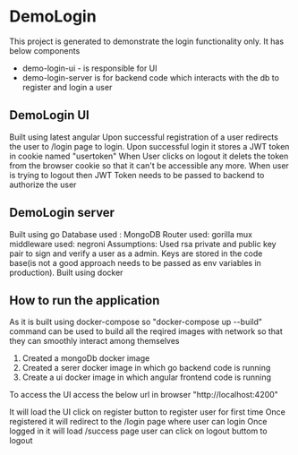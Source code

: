 # DemoLogin

This project is generated to demonstrate the login functionality only.
It has below components
  - demo-login-ui - is responsible for UI
  - demo-login-server is for backend code which interacts with the db to register and login a user

## DemoLogin UI

Built using latest angular
Upon successful registration of a user redirects the user to /login page to login.
Upon successful login it stores a JWT token in cookie named "usertoken"
When User clicks on logout it delets the token from the browser cookie so that it can't be accessible any more.
When user is trying to logout then JWT Token needs to be passed to backend to authorize the user

## DemoLogin server

Built using go
Database used : MongoDB
Router used: gorilla mux
middleware used: negroni
Assumptions:
  Used rsa private and public key pair to sign and verify a user as a admin.
  Keys are stored in the code base(is not a good approach needs to be passed as env variables in production).
Built using docker

## How to run the application
As it is built using docker-compose so "docker-compose up --build" command can be used to build all the reqired images with network so that they can smoothly interact among themselves
1. Created a mongoDb docker image
2. Created a serer docker image in which go backend code is running
3. Create a ui docker image in which angular frontend code is running

To access the UI access the below url in browser
"http://localhost:4200"

It will load the UI click on register button to register user for first time
Once registered it will redirect to the /login page where user can login
Once logged in it will load /success page
user can click on logout buttom to logout
